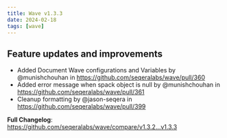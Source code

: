 ```yaml
---
title: Wave v1.3.3
date: 2024-02-18
tags: [wave]
---
```


## Feature updates and improvements

* Added Document Wave configurations and Variables  by @munishchouhan in https://github.com/seqeralabs/wave/pull/360
* Added error message when spack object is null by @munishchouhan in https://github.com/seqeralabs/wave/pull/361
* Cleanup formatting by @jason-seqera in https://github.com/seqeralabs/wave/pull/399


**Full Changelog**: https://github.com/seqeralabs/wave/compare/v1.3.2...v1.3.3
